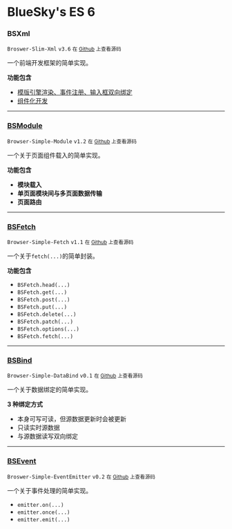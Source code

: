 BlueSky's ES 6
========

### BSXml

`Broswer-Slim-Xml` `v3.6` <small>在 [Github](https://github.com/BlueSky-07/ES-6/blob/master/modules/BSXml/) 上查看源码</small>

一个前端开发框架的简单实现。

**功能包含**

- [模版引擎渲染、事件注册、输入框双向绑定](?BSXml-Template)
- [组件化开发](?BSXml-Component)

----

### [BSModule](?BSModule)

`Browser-Simple-Module` `v1.2` <small>在 [Github](https://github.com/BlueSky-07/ES-6/blob/master/modules/BSModule.js) 上查看源码</small>

一个关于页面组件载入的简单实现。

**功能包含**

- **模块载入**
- **单页面模块间与多页面数据传输**
- **页面路由**

----

### [BSFetch](?BSFetch)

`Browser-Simple-Fetch` `v1.1` <small>在 [Github](https://github.com/BlueSky-07/ES-6/blob/master/modules/BSFetch.js) 上查看源码</small>

一个关于`fetch(...)`的简单封装。

**功能包含**

- `BSFetch.head(...)`
- `BSFetch.get(...)`
- `BSFetch.post(...)`
- `BSFetch.put(...)`
- `BSFetch.delete(...)`
- `BSFetch.patch(...)`
- `BSFetch.options(...)`
- `BSFetch.fetch(...)`

----

### [BSBind](?BSBind)

`Browser-Simple-DataBind` `v0.1` <small>在 [Github](https://github.com/BlueSky-07/ES-6/blob/master/modules/BSBind.js) 上查看源码</small>

一个关于数据绑定的简单实现。

**3 种绑定方式**

- 本身可写可读，但源数据更新时会被更新
- 只读实时源数据
- 与源数据读写双向绑定

----

### [BSEvent](?BSEvent)

`Broswer-Simple-EventEmitter` `v0.2` <small>在 [Github](https://github.com/BlueSky-07/ES-6/blob/master/modules/BSEvent.js) 上查看源码</small>

一个关于事件处理的简单实现。

- `emitter.on(...)`
- `emitter.once(...)`
- `emitter.emit(...)`